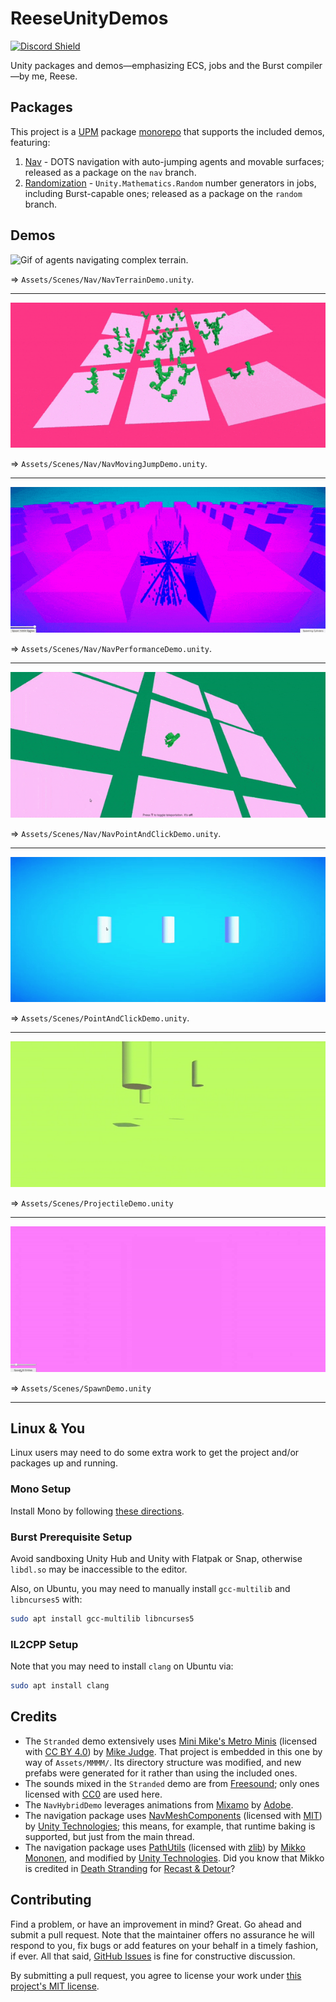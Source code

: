 # ReeseUnityDemos

[![Discord Shield](https://discordapp.com/api/guilds/732665868521177117/widget.png?style=shield)](https://discord.gg/CZ85mguYjK)

Unity packages and demos—emphasizing ECS, jobs and the Burst compiler—by me, Reese.

## Packages

This project is a [UPM](https://docs.unity3d.com/Manual/Packages.html) package [monorepo](https://en.wikipedia.org/wiki/Monorepo) that supports the included demos, featuring:

1. [Nav](https://openupm.com/packages/com.reese.nav/) - DOTS navigation with auto-jumping agents and movable surfaces; released as a package on the `nav` branch.
2. [Randomization](https://openupm.com/packages/com.reese.random/) - `Unity.Mathematics.Random` number generators in jobs, including Burst-capable ones; released as a package on the `random` branch.

## Demos

![Gif of agents navigating complex terrain.](/Gifs/nav-terrain-demo.gif)

⇒ `Assets/Scenes/Nav/NavTerrainDemo.unity`.

---

![Gif of agents jumping across moving surfaces.](/Gifs/nav-moving-jump-demo.gif)

⇒ `Assets/Scenes/Nav/NavMovingJumpDemo.unity`.

---

![Gif of agents spawning and avoiding obstacles.](/Gifs/nav-performance-demo.gif)

⇒ `Assets/Scenes/Nav/NavPerformanceDemo.unity`.

---

![Gif of an agent moving to point-and-clicked destinations.](/Gifs/nav-point-and-click-demo.gif)

⇒ `Assets/Scenes/Nav/NavPointAndClickDemo.unity`.

---

![Gif of changing prefab colors with Unity ECS.](/Gifs/point-and-click-demo.gif)

⇒ `Assets/Scenes/PointAndClickDemo.unity`.

---

![Gif of projectile motion demonstration with Unity DOTS.](/Gifs/projectile-demo.gif)

⇒ `Assets/Scenes/ProjectileDemo.unity`

---

![Gif of spawning prefabs with Unity ECS.](/Gifs/spawn-demo.gif)

⇒ `Assets/Scenes/SpawnDemo.unity`

---

## Linux & You

Linux users may need to do some extra work to get the project and/or packages up and running.

### Mono Setup

Install Mono by following [these directions](https://www.mono-project.com/download/stable/).

### Burst Prerequisite Setup

Avoid sandboxing Unity Hub and Unity with Flatpak or Snap, otherwise `libdl.so` may be inaccessible to the editor.

Also, on Ubuntu, you may need to manually install `gcc-multilib` and `libncurses5` with:

```sh
sudo apt install gcc-multilib libncurses5
```

### IL2CPP Setup

Note that you may need to install `clang` on Ubuntu via:

```sh
sudo apt install clang
```

## Credits

* The `Stranded` demo extensively uses [Mini Mike's Metro Minis](https://mikelovesrobots.github.io/mmmm) (licensed with [CC BY 4.0](https://creativecommons.org/licenses/by/4.0/?)) by [Mike Judge](https://github.com/mikelovesrobots). That project is embedded in this one by way of `Assets/MMMM/`. Its directory structure was modified, and new prefabs were generated for it rather than using the included ones.
* The sounds mixed in the `Stranded` demo are from [Freesound](https://freesound.org/); only ones licensed with [CC0](https://creativecommons.org/share-your-work/public-domain/cc0/) are used here.
* The `NavHybridDemo` leverages animations from [Mixamo](https://www.mixamo.com) by [Adobe](https://www.adobe.com/).
* The navigation package uses [NavMeshComponents](https://github.com/Unity-Technologies/NavMeshComponents) (licensed with [MIT](https://opensource.org/licenses/MIT)) by [Unity Technologies](https://github.com/Unity-Technologies); this means, for example, that runtime baking is supported, but just from the main thread.
* The navigation package uses [PathUtils](https://github.com/reeseschultz/ReeseUnityDemos/tree/master/Packages/com.reese.nav/ThirdParty/PathUtils) (licensed with [zlib](https://opensource.org/licenses/Zlib)) by [Mikko Mononen](https://github.com/memononen), and modified by [Unity Technologies](https://github.com/Unity-Technologies). Did you know that Mikko is credited in [Death Stranding](https://en.wikipedia.org/wiki/Death_Stranding) for [Recast & Detour](https://github.com/recastnavigation/recastnavigation)?

## Contributing

Find a problem, or have an improvement in mind? Great. Go ahead and submit a pull request. Note that the maintainer offers no assurance he will respond to you, fix bugs or add features on your behalf in a timely fashion, if ever. All that said, [GitHub Issues](https://github.com/reeseschultz/ReeseUnityDemos/issues/new/choose) is fine for constructive discussion.

By submitting a pull request, you agree to license your work under [this project's MIT license](https://github.com/reeseschultz/ReeseUnityDemos/blob/master/LICENSE).
